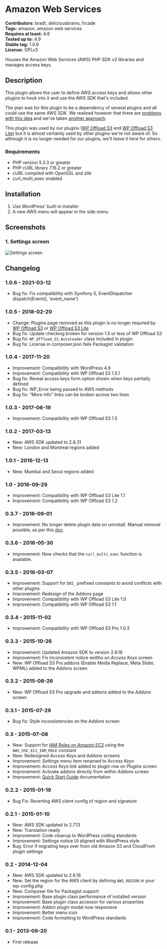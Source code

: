 # Amazon Web Services #
**Contributors:** bradt, deliciousbrains, frcade  
**Tags:** amazon, amazon web services  
**Requires at least:** 4.6  
**Tested up to:** 4.9  
**Stable tag:** 1.0.6  
**License:** GPLv3  

Houses the Amazon Web Services (AWS) PHP SDK v2 libraries and manages access keys.

## Description ##

This plugin allows the user to define AWS access keys and allows other plugins to hook into it and use the AWS SDK that's included.

The plan was for this plugin to be a dependency of several plugins and all could use the same AWS SDK. We realized however that there are [problems with this idea](https://deliciousbrains.com/wp-offload-s3-1-6-released/?utm_campaign=WP%2BOffload%2BS3&utm_source=wordpress.org&utm_medium=free%2Bplugin%2Blisting&utm_content=AWS) and we've taken [another approach](https://deliciousbrains.com/wp-offload-s3-1-6-released/?utm_campaign=WP%2BOffload%2BS3&utm_source=wordpress.org&utm_medium=free%2Bplugin%2Blisting&utm_content=AWS).

This plugin was used by our plugins ([WP Offload S3](https://deliciousbrains.com/wp-offload-s3/?utm_campaign=WP%2BOffload%2BS3&utm_source=wordpress.org&utm_medium=free%2Bplugin%2Blisting&utm_content=AWS) and [WP Offload S3 Lite](http://wordpress.org/plugins/amazon-s3-and-cloudfront/)) but it is almost certainly used by other plugins we're not aware of. So although it is no longer needed for our plugins, we'll leave it here for others.

### Requirements ###

* PHP version 5.3.3 or greater
* PHP cURL library 7.16.2 or greater
* cURL compiled with OpenSSL and zlib
* curl_multi_exec enabled

## Installation ##

1. Use WordPress' built-in installer
2. A new AWS menu will appear in the side menu

## Screenshots ##

### 1. Settings screen ###
![Settings screen](https://raw.githubusercontent.com/deliciousbrains/wp-amazon-web-services/assets/screenshot-1.png)


## Changelog ##

### 1.0.6 - 2021-03-12 ###
* Bug fix: Fix compatibility with Symfony 5, EventDispatcher dispatch(Event(), 'event_name')

### 1.0.5 - 2018-02-20 ###
* Change: Plugins page removed as this plugin is no longer required by [WP Offload S3](https://deliciousbrains.com/wp-offload-s3/?utm_campaign=WP%2BOffload%2BS3&utm_source=wordpress.org&utm_medium=free%2Bplugin%2Blisting&utm_content=AWS) or [WP Offload S3 Lite](http://wordpress.org/plugins/amazon-s3-and-cloudfront/)
* Bug fix: Update checking broken for version 1.5 or less of WP Offload S3
* Bug fix: `WP_Offload_S3_Autoloader` class included in plugin
* Bug fix: License in composer.json fails Packagist validation

### 1.0.4 - 2017-11-20 ###
* Improvement: Compatibility with WordPress 4.9
* Improvement: Compatibility with WP Offload S3 1.5.1
* Bug fix: Reveal access keys form option shown when keys partially defined
* Bug fix: WP_Error being passed to AWS methods
* Bug fix: "More info" links can be broken across two lines

### 1.0.3 - 2017-06-19 ###
* Improvement: Compatibility with WP Offload S3 1.5

### 1.0.2 - 2017-03-13 ###
* New: AWS SDK updated to 2.8.31
* New: London and Montreal regions added

### 1.0.1 - 2016-12-13 ###
* New: Mumbai and Seoul regions added

### 1.0 - 2016-09-29 ###
* Improvement: Compatibility with WP Offload S3 Lite 1.1
* Improvement: Compatibility with WP Offload S3 1.2

### 0.3.7 - 2016-09-01 ###
* Improvement: No longer delete plugin data on uninstall. Manual removal possible, as per this [doc](https://deliciousbrains.com/wp-offload-s3/doc/uninstall/?utm_campaign=changelogs&utm_source=wordpress.org&utm_medium=free%2Bplugin%2Blisting&utm_content=AWS).

### 0.3.6 - 2016-05-30 ###
* Improvement: Now checks that the `curl_multi_exec` function is available.

### 0.3.5 - 2016-03-07 ###
* Improvement: Support for `DBI_` prefixed constants to avoid conflicts with other plugins
* Improvement: Redesign of the Addons page
* Improvement: Compatibility with WP Offload S3 Lite 1.0
* Improvement: Compatibility with WP Offload S3 1.1

### 0.3.4 - 2015-11-02 ###
* Improvement: Compatibility with WP Offload S3 Pro 1.0.3

### 0.3.3 - 2015-10-26 ###
* Improvement: Updated Amazon SDK to version 2.8.18
* Improvement: Fix inconsistent notice widths on _Access Keys_ screen
* New: WP Offload S3 Pro addons (Enable Media Replace, Meta Slider, WPML) added to the _Addons_ screen

### 0.3.2 - 2015-08-26 ###
* New: WP Offload S3 Pro upgrade and addons added to the _Addons_ screen

### 0.3.1 - 2015-07-29 ###
* Bug fix: Style inconsistencies on the _Addons_ screen

### 0.3 - 2015-07-08 ###
* New: Support for [IAM Roles on Amazon EC2](https://deliciousbrains.com/wp-offload-s3/doc/iam-roles/?utm_campaign=changelogs&utm_source=wordpress.org&utm_medium=free%2Bplugin%2Blisting&utm_content=AWS) using the `AWS_USE_EC2_IAM_ROLE` constant
* New: Redesigned _Access Keys_ and _Addons_ screens
* Improvement: _Settings_ menu item renamed to _Access Keys_
* Improvement: _Access Keys_ link added to plugin row on _Plugins_ screen
* Improvement: Activate addons directly from within _Addons_ screen
* Improvement: [Quick Start Guide](https://deliciousbrains.com/wp-offload-s3/doc/quick-start-guide/?utm_campaign=changelogs&utm_source=wordpress.org&utm_medium=free%2Bplugin%2Blisting&utm_content=AWS) documentation

### 0.2.2 - 2015-01-19 ###
* Bug Fix: Reverting AWS client config of region and signature

### 0.2.1 - 2015-01-10 ###
* New: AWS SDK updated to 2.7.13
* New: Translation ready
* Improvement: Code cleanup to WordPress coding standards
* Improvement: Settings notice UI aligned with WordPress style
* Bug: Error if migrating keys over from old Amazon S3 and CloudFront plugin settings

### 0.2 - 2014-12-04 ###
* New: AWS SDK updated to 2.6.16
* New: Set the region for the AWS client by defining `AWS_REGION` in your wp-config.php
* New: Composer file for Packagist support
* Improvement: Base plugin class performance of installed version
* Improvement: Base plugin class accessor for various properties
* Improvement: Addon plugin modal now responsive
* Improvement: Better menu icon
* Improvement: Code formatting to WordPress standards

### 0.1 - 2013-09-20 ###
* First release
